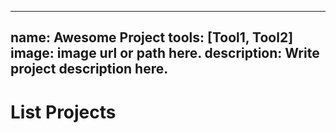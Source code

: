  ---
 name: Awesome Project
 tools: [Tool1, Tool2]
 image: image url or path here.
 description: Write project description here.
 ---

 # List Projects